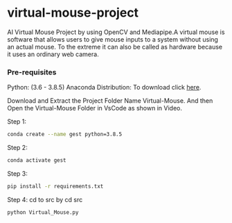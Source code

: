 # virtual-mouse-project
AI Virtual Mouse Project by using OpenCV and Mediapipe.A virtual mouse is software that allows users to give mouse inputs to a system without using an actual mouse. To the extreme it can also be called as hardware because it uses an ordinary web camera.
 ### Pre-requisites
  
  Python: (3.6 - 3.8.5)
  Anaconda Distribution: To download click [here](https://www.anaconda.com/products/individual).
  
  Download and Extract the Project Folder Name Virtual-Mouse.
  And then Open the Virtual-Mouse Folder in VsCode as shown in Video.
  
  Step 1: 
  ```bash
  conda create --name gest python=3.8.5
  ```
  
  Step 2:
  ```bash
  conda activate gest
  ```
  
  Step 3:  
  ```bash
  pip install -r requirements.txt
  ```
  
  Step 4:
  cd to src by cd src
  ```bash 
  python Virtual_Mouse.py
  ```
